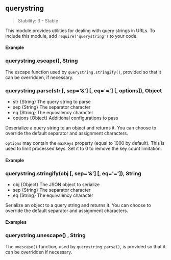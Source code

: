 ## querystring

> Stability: 3 - Stable
    
This module provides utilities for dealing with query strings in URLs. To
include this module, add `require('querystring')` to your code.

#### Example

<script src='http://snippets.nodemanual.org/github.com/mattpardee/nodemanual.org-examples/nodejs_ref_guide/querystring/querystring.js?linestart=3&lineend=0&showlines=false' defer='defer'></script>


### querystring.escape(), String

The escape function used by `querystring.stringify()`, provided so that it can
be overridden, if necessary.

 


### querystring.parse(str [, sep='&'] [, eq='='] [, options]), Object
- str {String}  The query string to parse
- sep {String}  The separator character
- eq {String}  The equivalency character
- options {Object}  Additional configurations to pass

Deserialize a query string to an object and returns it. You can choose to
override the default separator and assignment characters.

`options` may contain the `maxKeys` property (equal to 1000 by default). This is
used to limit processed keys. Set it to 0 to remove the key count limitation.

#### Example

<script src='http://snippets.nodemanual.org/github.com/mattpardee/nodemanual.org-examples/nodejs_ref_guide/querystring/querystring.parse.js?linestart=3&lineend=0&showlines=false' defer='defer'></script>  
 


### querystring.stringify(obj [, sep='&'] [, eq='=']), String
- obj {Object}   The JSON object to serialize
- sep {String}  The separator character
- eq {String}  The equivalency character

Serialize an object to a query string and returns it. You can choose to override
the default separator and assignment characters.

#### Examples

<script src='http://snippets.nodemanual.org/github.com/mattpardee/nodemanual.org-examples/nodejs_ref_guide/querystring/querystring.stringify.js?linestart=3&lineend=0&showlines=false' defer='defer'></script> 


### querystring.unescape() , String

The `unescape()` function, used by `querystring.parse()`, is provided so that it
can be overridden if necessary.




